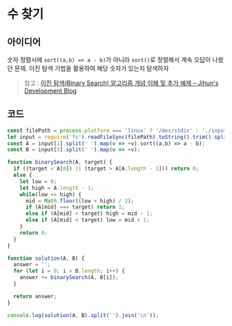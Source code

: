 # 수 찾기

## 아이디어
숫자 정렬시에 `sort((a,b) => a - b)`가 아니라 `sort()`로 정렬해서 계속 오답이 나왔던 문제.
이진 탐색 기법을 활용하여 해당 숫자가 있는지 탐색하자

> 참고 : [이진 탐색(Binary Search) 알고리즘 개념 이해 및 추가 예제 – Jihun's Development Blog](https://cjh5414.github.io/binary-search/)

## 코드

```js
const filePath = process.platform === 'linux' ? '/dev/stdin' : './input.txt';
let input = require('fs').readFileSync(filePath).toString().trim().split('\n');
const A = input[1].split(' ').map(v => +v).sort((a,b) => a - b);
const B = input[3].split(' ').map(v => +v);

function binarySearch(A, target) {
  if ((target < A[0]) || (target > A[A.length - 1])) return 0;
  else {
    let low = 0;
    let high = A.length - 1;
    while(low <= high) {
      mid = Math.floor((low + high) / 2);
      if (A[mid] === target) return 1;
      else if (A[mid] > target) high = mid - 1;
      else if (A[mid] < target) low = mid + 1;
    }
    return 0;
  }
}

function solution(A, B) {
  answer = '';
  for (let i = 0; i < B.length; i++) {
    answer += binarySearch(A, B[i]);
  }

  return answer;
}

console.log(solution(A, B).split('').join('\n'));

```